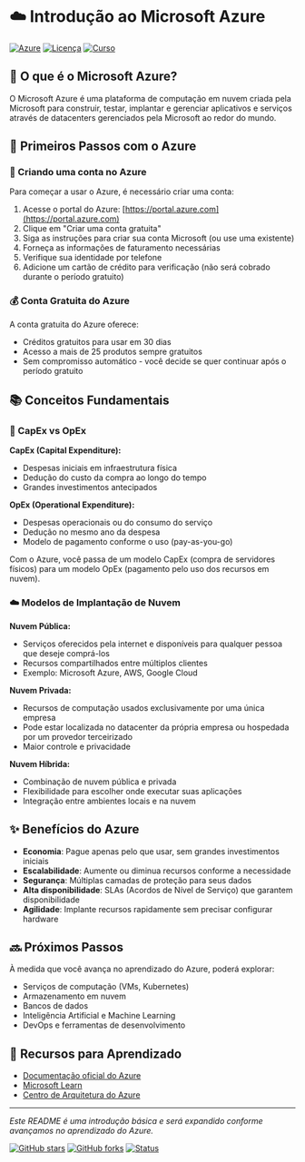 # ☁️ Introdução ao Microsoft Azure

[![Azure](https://img.shields.io/badge/azure-%230072C6.svg?style=for-the-badge&logo=microsoftazure&logoColor=white)](https://azure.microsoft.com)
[![Licença](https://img.shields.io/badge/Licença-MIT-blue.svg)](LICENSE)
[![Curso](https://img.shields.io/badge/Módulo-Introdução-green.svg)]()

## 🔹 O que é o Microsoft Azure?

O Microsoft Azure é uma plataforma de computação em nuvem criada pela Microsoft para construir, testar, implantar e gerenciar aplicativos e serviços através de datacenters gerenciados pela Microsoft ao redor do mundo.

## 🚀 Primeiros Passos com o Azure

### 📝 Criando uma conta no Azure

Para começar a usar o Azure, é necessário criar uma conta:

1. Acesse o portal do Azure: [https://portal.azure.com](https://portal.azure.com)
2. Clique em "Criar uma conta gratuita"
3. Siga as instruções para criar sua conta Microsoft (ou use uma existente)
4. Forneça as informações de faturamento necessárias
5. Verifique sua identidade por telefone
6. Adicione um cartão de crédito para verificação (não será cobrado durante o período gratuito)

### 💰 Conta Gratuita do Azure

A conta gratuita do Azure oferece:
- Créditos gratuitos para usar em 30 dias
- Acesso a mais de 25 produtos sempre gratuitos
- Sem compromisso automático - você decide se quer continuar após o período gratuito

## 📚 Conceitos Fundamentais

### 💼 CapEx vs OpEx

**CapEx (Capital Expenditure):**
- Despesas iniciais em infraestrutura física
- Dedução do custo da compra ao longo do tempo
- Grandes investimentos antecipados

**OpEx (Operational Expenditure):**
- Despesas operacionais ou do consumo do serviço
- Dedução no mesmo ano da despesa
- Modelo de pagamento conforme o uso (pay-as-you-go)

Com o Azure, você passa de um modelo CapEx (compra de servidores físicos) para um modelo OpEx (pagamento pelo uso dos recursos em nuvem).

### ☁️ Modelos de Implantação de Nuvem

**Nuvem Pública:**
- Serviços oferecidos pela internet e disponíveis para qualquer pessoa que deseje comprá-los
- Recursos compartilhados entre múltiplos clientes
- Exemplo: Microsoft Azure, AWS, Google Cloud

**Nuvem Privada:**
- Recursos de computação usados exclusivamente por uma única empresa
- Pode estar localizada no datacenter da própria empresa ou hospedada por um provedor terceirizado
- Maior controle e privacidade

**Nuvem Híbrida:**
- Combinação de nuvem pública e privada
- Flexibilidade para escolher onde executar suas aplicações
- Integração entre ambientes locais e na nuvem

## ✨ Benefícios do Azure

- **Economia**: Pague apenas pelo que usar, sem grandes investimentos iniciais
- **Escalabilidade**: Aumente ou diminua recursos conforme a necessidade
- **Segurança**: Múltiplas camadas de proteção para seus dados
- **Alta disponibilidade**: SLAs (Acordos de Nível de Serviço) que garantem disponibilidade
- **Agilidade**: Implante recursos rapidamente sem precisar configurar hardware

## 🔜 Próximos Passos

À medida que você avança no aprendizado do Azure, poderá explorar:
- Serviços de computação (VMs, Kubernetes)
- Armazenamento em nuvem
- Bancos de dados
- Inteligência Artificial e Machine Learning
- DevOps e ferramentas de desenvolvimento

## 📖 Recursos para Aprendizado

- [Documentação oficial do Azure](https://docs.microsoft.com/azure)
- [Microsoft Learn](https://docs.microsoft.com/learn/azure)
- [Centro de Arquitetura do Azure](https://docs.microsoft.com/azure/architecture)

---

*Este README é uma introdução básica e será expandido conforme avançamos no aprendizado do Azure.*

[![GitHub stars](https://img.shields.io/github/stars/seu-usuario/seu-repositorio?style=social)](https://github.com/seu-usuario/seu-repositorio)
[![GitHub forks](https://img.shields.io/github/forks/seu-usuario/seu-repositorio?style=social)](https://github.com/seu-usuario/seu-repositorio)
[![Status](https://img.shields.io/badge/Status-Em%20Desenvolvimento-yellow)]()

